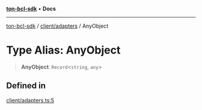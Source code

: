 [**ton-bcl-sdk**](../../../README.md) • **Docs**

***

[ton-bcl-sdk](../../../README.md) / [client/adapters](../README.md) / AnyObject

# Type Alias: AnyObject

> **AnyObject**: `Record`\<`string`, `any`\>

## Defined in

[client/adapters.ts:5](https://github.com/ton-fun-tech/ton-bcl-sdk/blob/fc0c4a576371f976e2ad8eb17107815a1dcdee28/src/client/adapters.ts#L5)
